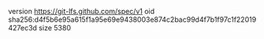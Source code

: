version https://git-lfs.github.com/spec/v1
oid sha256:d4f5b6e95a615f1a95e69e9438003e874c2bac99d4f7b1f97c1f22019427ec3d
size 5380
